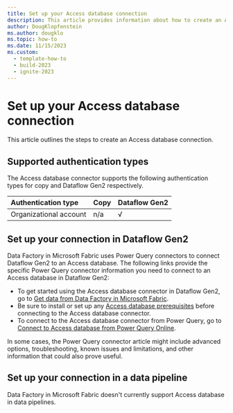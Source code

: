 ```yaml
---
title: Set up your Access database connection
description: This article provides information about how to create an Access database connection in Microsoft Fabric.
author: DougKlopfenstein
ms.author: dougklo
ms.topic: how-to
ms.date: 11/15/2023
ms.custom:
  - template-how-to
  - build-2023
  - ignite-2023
---
```


# Set up your Access database connection

This article outlines the steps to create an Access database connection.

## Supported authentication types

The Access database connector supports the following authentication types for copy and Dataflow Gen2 respectively.  

|Authentication type |Copy |Dataflow Gen2 |
|:---|:---|:---|
|Organizational account| n/a | √ |

## Set up your connection in Dataflow Gen2

Data Factory in Microsoft Fabric uses Power Query connectors to connect Dataflow Gen2 to an Access database. The following links provide the specific Power Query connector information you need to connect to an Access database in Dataflow Gen2:

- To get started using the Access database connector in Dataflow Gen2, go to [Get data from Data Factory in Microsoft Fabric](/power-query/where-to-get-data#get-data-from-data-factory-in-microsoft-fabric-preview).
- Be sure to install or set up any [Access database prerequisites](/power-query/connectors/access-database#prerequisites) before connecting to the Access database connector.
- To connect to the Access database connector from Power Query, go to [Connect to Access database from Power Query Online](/power-query/connectors/access-database#connect-to-an-access-database-from-power-query-online).

In some cases, the Power Query connector article might include advanced options, troubleshooting, known issues and limitations, and other information that could also prove useful.

## Set up your connection in a data pipeline

Data Factory in Microsoft Fabric doesn't currently support Access database in data pipelines.
